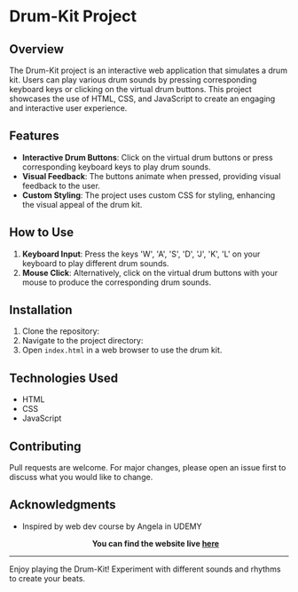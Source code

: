 # Drum-Kit Project

## Overview

The Drum-Kit project is an interactive web application that simulates a drum kit. Users can play various drum sounds by pressing corresponding keyboard keys or clicking on the virtual drum buttons. This project showcases the use of HTML, CSS, and JavaScript to create an engaging and interactive user experience.

## Features

- **Interactive Drum Buttons**: Click on the virtual drum buttons or press corresponding keyboard keys to play drum sounds.
- **Visual Feedback**: The buttons animate when pressed, providing visual feedback to the user.
- **Custom Styling**: The project uses custom CSS for styling, enhancing the visual appeal of the drum kit.

## How to Use

1. **Keyboard Input**: Press the keys 'W', 'A', 'S', 'D', 'J', 'K', 'L' on your keyboard to play different drum sounds.
2. **Mouse Click**: Alternatively, click on the virtual drum buttons with your mouse to produce the corresponding drum sounds.

## Installation

1. Clone the repository:
2. Navigate to the project directory:
3. Open `index.html` in a web browser to use the drum kit.

## Technologies Used

- HTML
- CSS
- JavaScript

## Contributing

Pull requests are welcome. For major changes, please open an issue first to discuss what you would like to change.

## Acknowledgments

- Inspired by web dev course by Angela in UDEMY
**<p align='center'>You can find the website live <a href="https://burlaabhiraj.github.io/Drum-Kit/">here</a></p>**
---

Enjoy playing the Drum-Kit! Experiment with different sounds and rhythms to create your beats.

